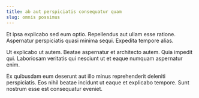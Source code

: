```yaml
---
title: ab aut perspiciatis consequatur quam
slug: omnis possimus
---
```


Et ipsa explicabo sed eum optio. Repellendus aut ullam esse ratione. Aspernatur perspiciatis quasi minima sequi. Expedita tempore alias.

Ut explicabo ut autem. Beatae aspernatur et architecto autem. Quia impedit qui. Laboriosam veritatis qui nesciunt ut et eaque numquam aspernatur enim.

Ex quibusdam eum deserunt aut illo minus reprehenderit deleniti perspiciatis. Eos nihil beatae incidunt ut eaque et explicabo tempore. Sunt nostrum esse est consequatur eveniet.
